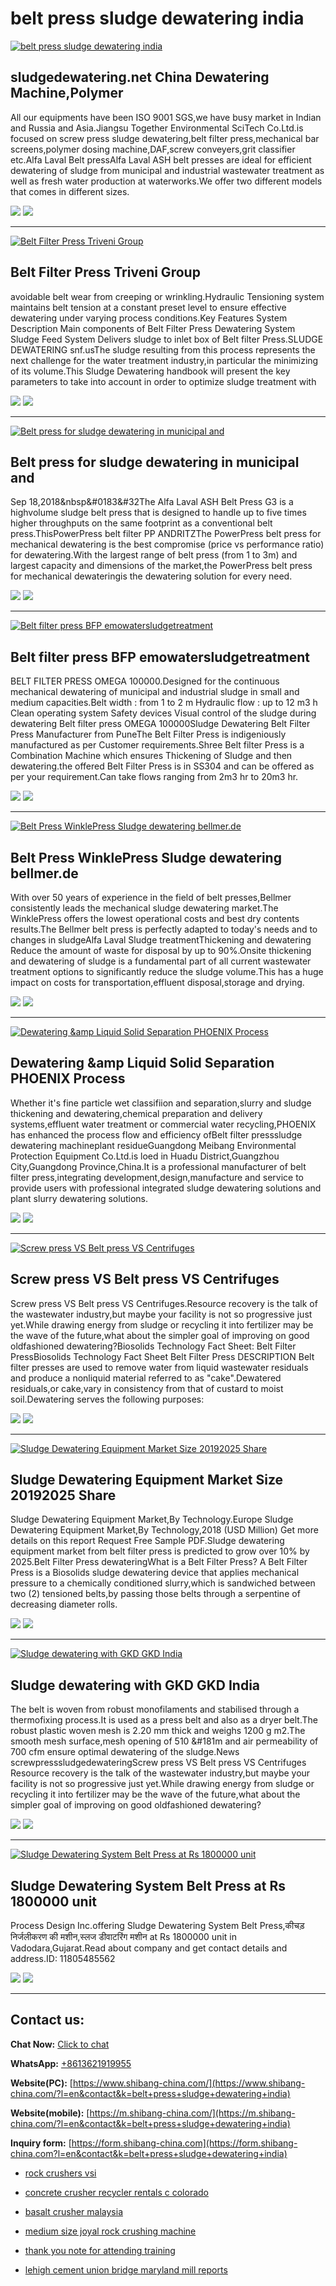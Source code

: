 # belt press sludge dewatering india

<a href="https://swt.shibang-china.com/?l=en&img&k=belt+press+sludge+dewatering+india" target="_blank">![belt press sludge dewatering india](http://static.shibang-china.com/all-800x300/1471.jpg)</a>

## sludgedewatering.net China Dewatering Machine,Polymer
All our equipments have been ISO 9001 SGS,we have busy market in Indian and Russia and Asia.Jiangsu Together Environmental SciTech Co.Ltd.is focused on screw press sludge dewatering,belt filter press,mechanical bar screens,polymer dosing machine,DAF,screw conveyers,grit classifier etc.Alfa Laval Belt pressAlfa Laval ASH belt presses are ideal for efficient dewatering of sludge from municipal and industrial wastewater treatment as well as fresh water production at waterworks.We offer two different models that comes in different sizes.


<a href="https://whatsapp.shibangsoft.com/WhatsApp.php" target="_blank" title="WhatsApp">![](http://static.shibang-china.com/icon/whatsapp.png)</a> <a href="https://swt.shibang-china.com/?l=en&icon&k=belt+press+sludge+dewatering+india" target="_blank">![](http://static.shibang-china.com/icon/chat-en.png)</a>

---

<a href="https://swt.shibang-china.com/?l=en&img&k=belt+press+sludge+dewatering+india" target="_blank">![Belt Filter Press Triveni Group](http://static.shibang-china.com/all-800x300/399.jpg)</a>

## Belt Filter Press Triveni Group
avoidable belt wear from creeping or wrinkling.Hydraulic Tensioning system maintains belt tension at a constant preset level to ensure effective dewatering under varying process conditions.Key Features System Description Main components of Belt Filter Press Dewatering System Sludge Feed System Delivers sludge to inlet box of Belt filter Press.SLUDGE DEWATERING snf.usThe sludge resulting from this process represents the next challenge for the water treatment industry,in particular the minimizing of its volume.This Sludge Dewatering handbook will present the key parameters to take into account in order to optimize sludge treatment with


<a href="https://whatsapp.shibangsoft.com/WhatsApp.php" target="_blank" title="WhatsApp">![](http://static.shibang-china.com/icon/whatsapp.png)</a> <a href="https://swt.shibang-china.com/?l=en&icon&k=belt+press+sludge+dewatering+india" target="_blank">![](http://static.shibang-china.com/icon/chat-en.png)</a>

---

<a href="https://swt.shibang-china.com/?l=en&img&k=belt+press+sludge+dewatering+india" target="_blank">![Belt press for sludge dewatering in municipal and](http://static.shibang-china.com/all-800x300/32.jpg)</a>

## Belt press for sludge dewatering in municipal and
Sep 18,2018&nbsp&#0183&#32The Alfa Laval ASH Belt Press G3 is a highvolume sludge belt press that is designed to handle up to five times higher throughputs on the same footprint as a conventional belt press.ThisPowerPress belt filter PP ANDRITZThe PowerPress belt press for mechanical dewatering is the best compromise (price vs performance ratio) for dewatering.With the largest range of belt press (from 1 to 3m) and largest capacity and dimensions of the market,the PowerPress belt press for mechanical dewateringis the dewatering solution for every need.


<a href="https://whatsapp.shibangsoft.com/WhatsApp.php" target="_blank" title="WhatsApp">![](http://static.shibang-china.com/icon/whatsapp.png)</a> <a href="https://swt.shibang-china.com/?l=en&icon&k=belt+press+sludge+dewatering+india" target="_blank">![](http://static.shibang-china.com/icon/chat-en.png)</a>

---

<a href="https://swt.shibang-china.com/?l=en&img&k=belt+press+sludge+dewatering+india" target="_blank">![Belt filter press BFP emowatersludgetreatment](http://static.shibang-china.com/all-800x300/1283.jpg)</a>

## Belt filter press BFP emowatersludgetreatment
BELT FILTER PRESS OMEGA 100000.Designed for the continuous mechanical dewatering of municipal and industrial sludge in small and medium capacities.Belt width : from 1 to 2 m Hydraulic flow : up to 12 m3 h Clean operating system Safety devices Visual control of the sludge during dewatering Belt filter press OMEGA 100000Sludge Dewatering Belt Filter Press Manufacturer from PuneThe Belt Filter Press is indigeniously manufactured as per Customer requirements.Shree Belt filter Press is a Combination Machine which ensures Thickening of Sludge and then dewatering.the offered Belt Filter Press is in SS304 and can be offered as per your requirement.Can take flows ranging from 2m3 hr to 20m3 hr.


<a href="https://whatsapp.shibangsoft.com/WhatsApp.php" target="_blank" title="WhatsApp">![](http://static.shibang-china.com/icon/whatsapp.png)</a> <a href="https://swt.shibang-china.com/?l=en&icon&k=belt+press+sludge+dewatering+india" target="_blank">![](http://static.shibang-china.com/icon/chat-en.png)</a>

---

<a href="https://swt.shibang-china.com/?l=en&img&k=belt+press+sludge+dewatering+india" target="_blank">![Belt Press WinklePress Sludge dewatering bellmer.de](http://static.shibang-china.com/all-800x300/1282.jpg)</a>

## Belt Press WinklePress Sludge dewatering bellmer.de
With over 50 years of experience in the field of belt presses,Bellmer consistently leads the mechanical sludge dewatering market.The WinklePress offers the lowest operational costs and best dry contents results.The Bellmer belt press is perfectly adapted to today's needs and to changes in sludgeAlfa Laval Sludge treatmentThickening and dewatering Reduce the amount of waste for disposal by up to 90%.Onsite thickening and dewatering of sludge is a fundamental part of all current wastewater treatment options to significantly reduce the sludge volume.This has a huge impact on costs for transportation,effluent disposal,storage and drying.


<a href="https://whatsapp.shibangsoft.com/WhatsApp.php" target="_blank" title="WhatsApp">![](http://static.shibang-china.com/icon/whatsapp.png)</a> <a href="https://swt.shibang-china.com/?l=en&icon&k=belt+press+sludge+dewatering+india" target="_blank">![](http://static.shibang-china.com/icon/chat-en.png)</a>

---

<a href="https://swt.shibang-china.com/?l=en&img&k=belt+press+sludge+dewatering+india" target="_blank">![Dewatering &amp Liquid Solid Separation PHOENIX Process](http://static.shibang-china.com/all-800x300/102.jpg)</a>

## Dewatering &amp Liquid Solid Separation PHOENIX Process
Whether it's fine particle wet classifiion and separation,slurry and sludge thickening and dewatering,chemical preparation and delivery systems,effluent water treatment or commercial water recycling,PHOENIX has enhanced the process flow and efficiency ofBelt filter presssludge dewatering machineplant residueGuangdong Meibang Environmental Protection Equipment Co.Ltd.is loed in Huadu District,Guangzhou City,Guangdong Province,China.It is a professional manufacturer of belt filter press,integrating development,design,manufacture and service to provide users with professional integrated sludge dewatering solutions and plant slurry dewatering solutions.


<a href="https://whatsapp.shibangsoft.com/WhatsApp.php" target="_blank" title="WhatsApp">![](http://static.shibang-china.com/icon/whatsapp.png)</a> <a href="https://swt.shibang-china.com/?l=en&icon&k=belt+press+sludge+dewatering+india" target="_blank">![](http://static.shibang-china.com/icon/chat-en.png)</a>

---

<a href="https://swt.shibang-china.com/?l=en&img&k=belt+press+sludge+dewatering+india" target="_blank">![Screw press VS Belt press VS Centrifuges](http://static.shibang-china.com/all-800x300/1413.jpg)</a>

## Screw press VS Belt press VS Centrifuges
Screw press VS Belt press VS Centrifuges.Resource recovery is the talk of the wastewater industry,but maybe your facility is not so progressive just yet.While drawing energy from sludge or recycling it into fertilizer may be the wave of the future,what about the simpler goal of improving on good oldfashioned dewatering?Biosolids Technology Fact Sheet: Belt Filter PressBiosolids Technology Fact Sheet Belt Filter Press DESCRIPTION Belt filter presses are used to remove water from liquid wastewater residuals and produce a nonliquid material referred to as "cake".Dewatered residuals,or cake,vary in consistency from that of custard to moist soil.Dewatering serves the following purposes:


<a href="https://whatsapp.shibangsoft.com/WhatsApp.php" target="_blank" title="WhatsApp">![](http://static.shibang-china.com/icon/whatsapp.png)</a> <a href="https://swt.shibang-china.com/?l=en&icon&k=belt+press+sludge+dewatering+india" target="_blank">![](http://static.shibang-china.com/icon/chat-en.png)</a>

---

<a href="https://swt.shibang-china.com/?l=en&img&k=belt+press+sludge+dewatering+india" target="_blank">![Sludge Dewatering Equipment Market Size 20192025 Share](http://static.shibang-china.com/all-800x300/586.jpg)</a>

## Sludge Dewatering Equipment Market Size 20192025 Share
Sludge Dewatering Equipment Market,By Technology.Europe Sludge Dewatering Equipment Market,By Technology,2018 (USD Million) Get more details on this report Request Free Sample PDF.Sludge dewatering equipment market from belt filter press is predicted to grow over 10% by 2025.Belt Filter Press dewateringWhat is a Belt Filter Press? A Belt Filter Press is a Biosolids sludge dewatering device that applies mechanical pressure to a chemically conditioned slurry,which is sandwiched between two (2) tensioned belts,by passing those belts through a serpentine of decreasing diameter rolls.


<a href="https://whatsapp.shibangsoft.com/WhatsApp.php" target="_blank" title="WhatsApp">![](http://static.shibang-china.com/icon/whatsapp.png)</a> <a href="https://swt.shibang-china.com/?l=en&icon&k=belt+press+sludge+dewatering+india" target="_blank">![](http://static.shibang-china.com/icon/chat-en.png)</a>

---

<a href="https://swt.shibang-china.com/?l=en&img&k=belt+press+sludge+dewatering+india" target="_blank">![Sludge dewatering with GKD GKD India](http://static.shibang-china.com/all-800x300/477.jpg)</a>

## Sludge dewatering with GKD GKD India
The belt is woven from robust monofilaments and stabilised through a thermofixing process.It is used as a press belt and also as a dryer belt.The robust plastic woven mesh is 2.20 mm thick and weighs 1200 g m2.The smooth mesh surface,mesh opening of 510 &#181m and air permeability of 700 cfm ensure optimal dewatering of the sludge.News screwpresssludgedewateringScrew press VS Belt press VS Centrifuges Resource recovery is the talk of the wastewater industry,but maybe your facility is not so progressive just yet.While drawing energy from sludge or recycling it into fertilizer may be the wave of the future,what about the simpler goal of improving on good oldfashioned dewatering?


<a href="https://whatsapp.shibangsoft.com/WhatsApp.php" target="_blank" title="WhatsApp">![](http://static.shibang-china.com/icon/whatsapp.png)</a> <a href="https://swt.shibang-china.com/?l=en&icon&k=belt+press+sludge+dewatering+india" target="_blank">![](http://static.shibang-china.com/icon/chat-en.png)</a>

---

<a href="https://swt.shibang-china.com/?l=en&img&k=belt+press+sludge+dewatering+india" target="_blank">![Sludge Dewatering System Belt Press at Rs 1800000 unit](http://static.shibang-china.com/all-800x300/1464.jpg)</a>

## Sludge Dewatering System Belt Press at Rs 1800000 unit
Process Design Inc.offering Sludge Dewatering System Belt Press,कीचड़ निर्जलीकरण की मशीन,स्लज डीवाटरिंग मशीन at Rs 1800000 unit in Vadodara,Gujarat.Read about company and get contact details and address.ID: 11805485562

<a href="https://whatsapp.shibangsoft.com/WhatsApp.php" target="_blank" title="WhatsApp">![](http://static.shibang-china.com/icon/whatsapp.png)</a> <a href="https://swt.shibang-china.com/?l=en&icon&k=belt+press+sludge+dewatering+india" target="_blank">![](http://static.shibang-china.com/icon/chat-en.png)</a>

---
## Contact us:

**Chat Now:** [Click to chat](https://swt.shibang-china.com?l=en&contact&k=belt+press+sludge+dewatering+india)

**WhatsApp:**  [+8613621919955](https://whatsapp.shibangsoft.com/WhatsApp.php)

**Website(PC):** [https://www.shibang-china.com/](https://www.shibang-china.com/?l=en&contact&k=belt+press+sludge+dewatering+india)

**Website(mobile):** [https://m.shibang-china.com/](https://m.shibang-china.com/?l=en&contact&k=belt+press+sludge+dewatering+india)

**Inquiry form:** [https://form.shibang-china.com](https://form.shibang-china.com?l=en&contact&k=belt+press+sludge+dewatering+india)

* [rock crushers vsi](../113/rock%20crushers%20vsi.md)

* [concrete crusher recycler rentals c colorado](../116/concrete%20crusher%20recycler%20rentals%20c%20colorado.md)

* [basalt crusher malaysia](../125/basalt%20crusher%20malaysia.md)

* [medium size joyal rock crushing machine](../119/medium%20size%20joyal%20rock%20crushing%20machine.md)

* [thank you note for attending training](../113/thank%20you%20note%20for%20attending%20training.md)

* [lehigh cement union bridge maryland mill reports](../114/lehigh%20cement%20union%20bridge%20maryland%20mill%20reports.md)
